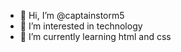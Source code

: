 - 👋 Hi, I’m @captainstorm5
- 👀 I’m interested in technology
- 🌱 I’m currently learning html and css

<!---
captainstorm5/captainstorm5 is a ✨ special ✨ repository because its `README.md` (this file) appears on your GitHub profile.
You can click the Preview link to take a look at your changes.
--->
